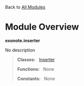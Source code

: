 Back to [All Modules](https://github.com/pyrustic/blob/master/docs/modules/README.md#readme)

# Module Overview

**exonote.inserter**
 
No description

> **Classes:** &nbsp; [Inserter](https://github.com/pyrustic/blob/master/docs/modules/content/exonote.inserter/content/classes/Inserter.md#class-inserter)
>
> **Functions:** &nbsp; None
>
> **Constants:** &nbsp; None
